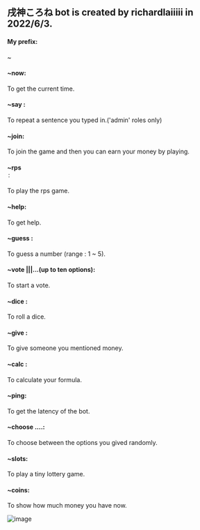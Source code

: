 ## 戌神ころね bot is created by richardlaiiiii in 2022/6/3.
#### My prefix: 
~
#### ~now: 
To get the current time.
#### ~say <sentence>:
To repeat a sentence you typed in.('admin' roles only)
#### ~join: 
To join the game and then you can earn your money by playing.
#### ~rps <option> <money>: 
To play the rps game.
#### ~help: 
To get help.
#### ~guess <number>: 
To guess a number (range : 1 ~ 5).
#### ~vote <question>|<option1>|<option2>|...(up to ten options): 
To start a vote.
#### ~dice <money>: 
To roll a dice.
#### ~give <user> <counts>: 
To give someone you mentioned money.
#### ~calc <formula>: 
To calculate your formula.
#### ~ping: 
To get the latency of the bot.
#### ~choose <option1> <option2> <option3>....: 
To choose between the options you gived randomly.
#### ~slots: 
To play a tiny lottery game.
#### ~coins: 
To show how much money you have now.

![image](https://user-images.githubusercontent.com/102777289/172030655-a9994941-e071-4539-a8c3-d0ea0583d7a8.png)

